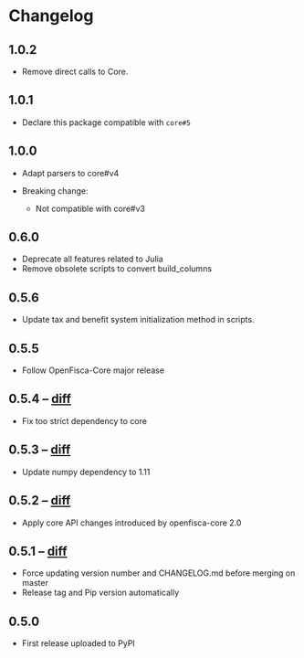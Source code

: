 # Changelog

## 1.0.2

* Remove direct calls to Core.

## 1.0.1

* Declare this package compatible with `core#5` 

## 1.0.0

* Adapt parsers to core#v4

* Breaking change:
    * Not compatible with core#v3

## 0.6.0

* Deprecate all features related to Julia
* Remove obsolete scripts to convert build_columns

## 0.5.6

* Update tax and benefit system initialization method in scripts.

## 0.5.5

* Follow OpenFisca-Core major release

## 0.5.4 – [diff](https://github.com/openfisca/openfisca-core/compare/0.5.3...0.5.4)

* Fix too strict dependency to core

## 0.5.3 – [diff](https://github.com/openfisca/openfisca-core/compare/0.5.2...0.5.3)

* Update numpy dependency to 1.11

## 0.5.2 – [diff](https://github.com/openfisca/openfisca-parsers/compare/0.5.1...0.5.2)

* Apply core API changes introduced by openfisca-core 2.0

## 0.5.1 – [diff](https://github.com/openfisca/openfisca-parsers/compare/0.5.0...0.5.1)

* Force updating version number and CHANGELOG.md before merging on master
* Release tag and Pip version automatically

## 0.5.0

* First release uploaded to PyPI
